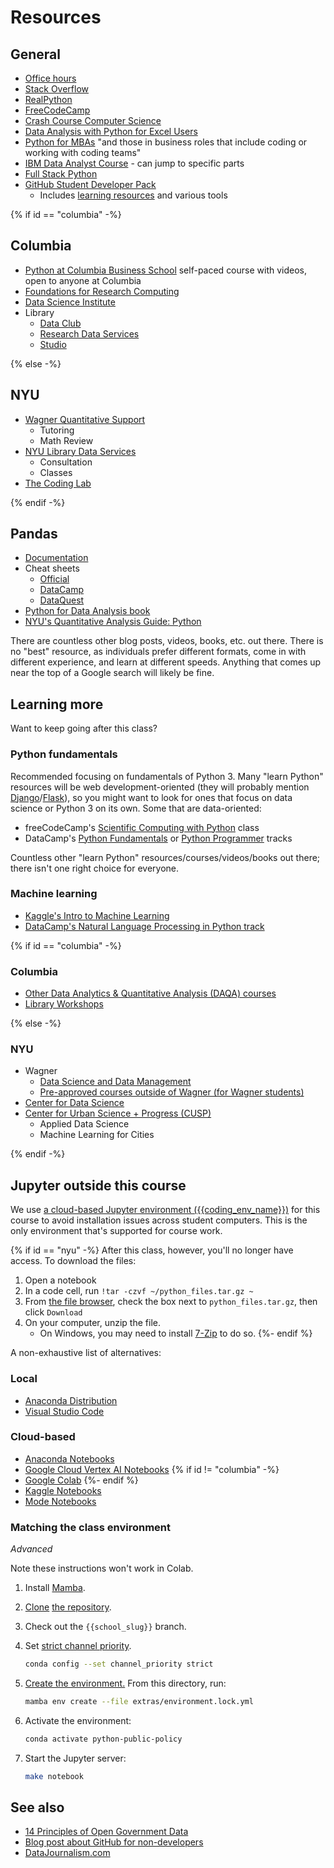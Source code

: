 # Resources

## General

- [Office hours](syllabus.md#instructor-information)
- [Stack Overflow](https://stackoverflow.com/)
- [RealPython](https://realpython.com/tutorials/all/)
- [FreeCodeCamp](https://www.freecodecamp.org/learn/data-analysis-with-python/)
- [Crash Course Computer Science](https://thecrashcourse.com/topic/computerscience/)
- [Data Analysis with Python for Excel Users](https://www.youtube.com/watch?v=WcDaZ67TVRo)
- [Python for MBAs]({{python_for_mbas}}) "and those in business roles that include coding or working with coding teams"
- [IBM Data Analyst Course](https://www.youtube.com/watch?v=1PAy6d16ADQ) - can jump to specific parts
- [Full Stack Python](https://www.fullstackpython.com/)
- [GitHub Student Developer Pack](https://education.github.com/pack)
  - Includes [learning resources](https://education.github.com/pack?sort=popularity&tag=Learn#offers) and various tools

{% if id == "columbia" -%}

## Columbia

- [Python at Columbia Business School](https://academics.gsb.columbia.edu/python) self-paced course with videos, open to anyone at Columbia
- [Foundations for Research Computing](https://rcfoundations.research.columbia.edu/)
- [Data Science Institute](https://datascience.columbia.edu/)
- Library
  - [Data Club](https://library.columbia.edu/services/research-data-services/data-club.html)
  - [Research Data Services](https://library.columbia.edu/services/research-data-services.html)
  - [Studio](https://studio.cul.columbia.edu/)

{% else -%}

## NYU

- [Wagner Quantitative Support](https://wagner.nyu.edu/portal/students/academics/advisement/quantitative)
  - Tutoring
  - Math Review
- [NYU Library Data Services](https://library.nyu.edu/departments/data-services/)
  - Consultation
  - Classes
- [The Coding Lab](https://codinglab.itp.io/)

{% endif -%}

## Pandas

- [Documentation](https://pandas.pydata.org/pandas-docs/stable/)
- Cheat sheets
  - [Official](https://pandas.pydata.org/Pandas_Cheat_Sheet.pdf)
  - [DataCamp](https://www.datacamp.com/cheat-sheet/pandas-cheat-sheet-for-data-science-in-python)
  - [DataQuest](https://www.dataquest.io/blog/pandas-cheat-sheet/)
- [Python for Data Analysis book](https://wesmckinney.com/book/)
- [NYU's Quantitative Analysis Guide: Python](https://guides.nyu.edu/quant/python)

There are countless other blog posts, videos, books, etc. out there. There is no "best" resource, as individuals prefer different formats, come in with different experience, and learn at different speeds. Anything that comes up near the top of a Google search will likely be fine.

## Learning more

Want to keep going after this class?

### Python fundamentals

Recommended focusing on fundamentals of Python 3. Many "learn Python" resources will be web development-oriented (they will probably mention [Django](https://www.djangoproject.com/)/[Flask](https://flask.palletsprojects.com/)), so you might want to look for ones that focus on data science or Python 3 on its own. Some that are data-oriented:

- freeCodeCamp's [Scientific Computing with Python](https://www.freecodecamp.org/learn/scientific-computing-with-python/) class
- DataCamp's [Python Fundamentals](https://www.datacamp.com/tracks/python-fundamentals) or [Python Programmer](https://www.datacamp.com/tracks/python-programmer) tracks

Countless other "learn Python" resources/courses/videos/books out there; there isn't one right choice for everyone.

### Machine learning

- [Kaggle's Intro to Machine Learning](https://www.kaggle.com/learn/intro-to-machine-learning)
- [DataCamp's Natural Language Processing in Python track](https://www.datacamp.com/tracks/natural-language-processing-in-python)

{% if id == "columbia" -%}

### Columbia

- [Other Data Analytics & Quantitative Analysis (DAQA) courses](https://bulletin.columbia.edu/sipa/specializations/daqa/#coursestext)
- [Library Workshops](https://library.columbia.edu/using-libraries/workshops.html)

{% else -%}

### NYU

- Wagner
  - [Data Science and Data Management](https://wagner.nyu.edu/focus/areas/data-science-data-management)
  - [Pre-approved courses outside of Wagner (for Wagner students)](https://wagner.nyu.edu/portal/students/academics/courses/non-wagner-courses)
- [Center for Data Science](https://cds.nyu.edu/masters-curriculum/)
- [Center for Urban Science + Progress (CUSP)](https://cusp.nyu.edu/masters-degree/#curriculum)
  - Applied Data Science
  - Machine Learning for Cities

{% endif -%}

## Jupyter outside this course

We use [a cloud-based Jupyter environment ({{coding_env_name}})](lecture_0.ipynb#jupyter) for this course to avoid installation issues across student computers. This is the only environment that's supported for course work.

{% if id == "nyu" -%}
After this class, however, you'll no longer have access. To download the files:

1. Open a notebook
1. In a code cell, run `!tar -czvf ~/python_files.tar.gz ~`
1. From [the file browser]({{coding_env_origin}}), check the box next to `python_files.tar.gz`, then click `Download`
1. On your computer, unzip the file.
   - On Windows, you may need to install [7-Zip](https://www.7-zip.org/) to do so.
{%- endif %}

A non-exhaustive list of alternatives:

### Local

- [Anaconda Distribution](https://www.anaconda.com/download)
- [Visual Studio Code](https://code.visualstudio.com/docs/datascience/jupyter-notebooks)

### Cloud-based

- [Anaconda Notebooks](https://www.anaconda.com/products/notebooks)
- [Google Cloud Vertex AI Notebooks](https://cloud.google.com/vertex-ai-notebooks)
{% if id != "columbia" -%}
- [Google Colab](https://colab.research.google.com/)
{%- endif %}
- [Kaggle Notebooks](https://www.kaggle.com/docs/notebooks)
- [Mode Notebooks](https://mode.com/help/articles/notebook)

### Matching the class environment

_Advanced_

Note these instructions won't work in Colab.

1. Install [Mamba](https://mamba.readthedocs.io/en/latest/index.html).
1. [Clone](https://docs.github.com/en/repositories/creating-and-managing-repositories/cloning-a-repository) [the repository](https://github.com/afeld/python-public-policy/tree/{{school_slug}}).
1. Check out the `{{school_slug}}` branch.
1. Set [strict channel priority](https://docs.conda.io/projects/conda/en/stable/user-guide/tasks/manage-channels.html#strict-channel-priority).

   ```sh
   conda config --set channel_priority strict
   ```

1. [Create the environment.](https://docs.conda.io/projects/conda/en/stable/user-guide/tasks/manage-environments.html#creating-an-environment-from-an-environment-yml-file) From this directory, run:

   ```sh
   mamba env create --file extras/environment.lock.yml
   ```

1. Activate the environment:

   ```sh
   conda activate python-public-policy
   ```

1. Start the Jupyter server:

   ```sh
   make notebook
   ```

## See also

- [14 Principles of Open Government Data](https://opengovdata.io/2014/principles/)
- [Blog post about GitHub for non-developers](https://medium.com/nyc-planning-digital/git-what-extolling-githubs-virtues-to-non-coders-6cc11f1a5fd2)
- [DataJournalism.com](https://datajournalism.com/)
